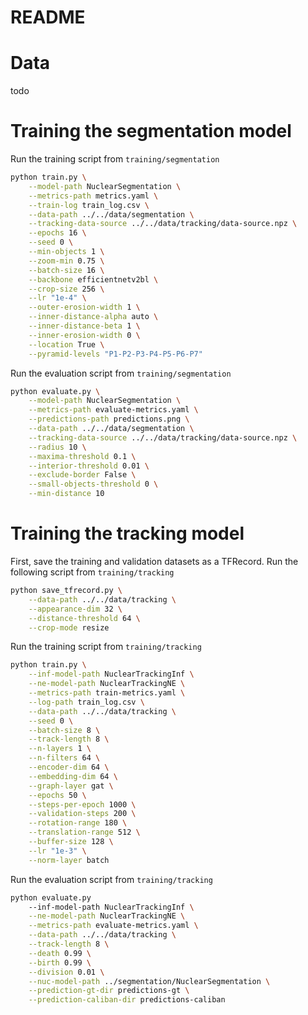 # README

# Data

todo

# Training the segmentation model
Run the training script from `training/segmentation`
```bash
python train.py \
    --model-path NuclearSegmentation \
    --metrics-path metrics.yaml \
    --train-log train_log.csv \
    --data-path ../../data/segmentation \
    --tracking-data-source ../../data/tracking/data-source.npz \
    --epochs 16 \
    --seed 0 \
    --min-objects 1 \
    --zoom-min 0.75 \
    --batch-size 16 \
    --backbone efficientnetv2bl \
    --crop-size 256 \
    --lr "1e-4" \
    --outer-erosion-width 1 \
    --inner-distance-alpha auto \
    --inner-distance-beta 1 \
    --inner-erosion-width 0 \
    --location True \
    --pyramid-levels "P1-P2-P3-P4-P5-P6-P7"
```

Run the evaluation script from `training/segmentation`
```bash
python evaluate.py \
    --model-path NuclearSegmentation \
    --metrics-path evaluate-metrics.yaml \
    --predictions-path predictions.png \
    --data-path ../../data/segmentation \
    --tracking-data-source ../../data/tracking/data-source.npz \
    --radius 10 \
    --maxima-threshold 0.1 \
    --interior-threshold 0.01 \
    --exclude-border False \
    --small-objects-threshold 0 \
    --min-distance 10
```

# Training the tracking model
First, save the training and validation datasets as a TFRecord. Run the following script from `training/tracking`
```bash
python save_tfrecord.py \
    --data-path ../../data/tracking \
    --appearance-dim 32 \
    --distance-threshold 64 \
    --crop-mode resize
```

Run the training script from `training/tracking`
```bash
python train.py \
    --inf-model-path NuclearTrackingInf \
    --ne-model-path NuclearTrackingNE \
    --metrics-path train-metrics.yaml \
    --log-path train_log.csv \
    --data-path ../../data/tracking \
    --seed 0 \
    --batch-size 8 \
    --track-length 8 \
    --n-layers 1 \
    --n-filters 64 \
    --encoder-dim 64 \
    --embedding-dim 64 \
    --graph-layer gat \
    --epochs 50 \
    --steps-per-epoch 1000 \
    --validation-steps 200 \
    --rotation-range 180 \
    --translation-range 512 \
    --buffer-size 128 \
    --lr "1e-3" \
    --norm-layer batch
```

Run the evaluation script from `training/tracking`
```bash
python evaluate.py
    --inf-model-path NuclearTrackingInf \
    --ne-model-path NuclearTrackingNE \
    --metrics-path evaluate-metrics.yaml \
    --data-path ../../data/tracking \
    --track-length 8 \
    --death 0.99 \
    --birth 0.99 \
    --division 0.01 \
    --nuc-model-path ../segmentation/NuclearSegmentation \
    --prediction-gt-dir predictions-gt \
    --prediction-caliban-dir predictions-caliban
```